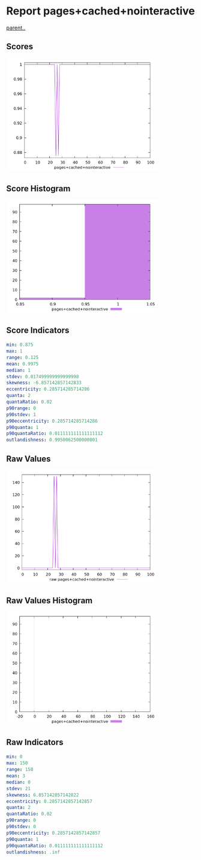 # Report pages+cached+nointeractive

[parent..](./..)  


## Scores

![score](./score.png)  

## Score Histogram

![hist](./hist.png)  

## Score Indicators

```yaml
min: 0.875
max: 1
range: 0.125
mean: 0.9975
median: 1
stdev: 0.017499999999999998
skewness: -6.857142857142833
eccentricity: 0.285714285714286
quanta: 2
quantaRatio: 0.02
p90range: 0
p90stdev: 1
p90eccentricity: 0.285714285714286
p90quanta: 1
p90quantaRatio: 0.011111111111111112
outlandishness: 0.9950062500000001

```

## Raw Values

![raw](./raw.png)  

## Raw Values Histogram

![raw hist](./raw_hist.png)  

## Raw Indicators

```yaml
min: 0
max: 150
range: 150
mean: 3
median: 0
stdev: 21
skewness: 6.857142857142822
eccentricity: 0.2857142857142857
quanta: 2
quantaRatio: 0.02
p90range: 0
p90stdev: 0
p90eccentricity: 0.2857142857142857
p90quanta: 1
p90quantaRatio: 0.011111111111111112
outlandishness: .inf

```

<style>
  img {
    max-width: 80%;
  }
</style>
      
